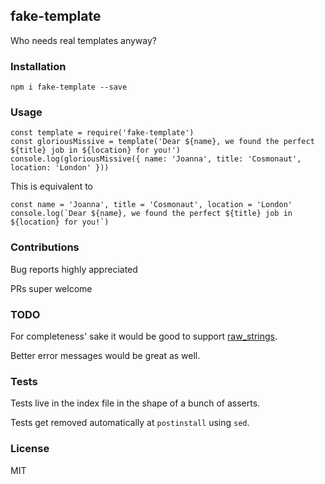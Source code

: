 ## fake-template

Who needs real templates anyway?

### Installation
```
npm i fake-template --save
```

### Usage

```
const template = require('fake-template')
const gloriousMissive = template('Dear ${name}, we found the perfect ${title} job in ${location} for you!')
console.log(gloriousMissive({ name: 'Joanna', title: 'Cosmonaut', location: 'London' }))
```

This is equivalent to

```
const name = 'Joanna', title = 'Cosmonaut', location = 'London'
console.log(`Dear ${name}, we found the perfect ${title} job in ${location} for you!`)
```

### Contributions

Bug reports highly appreciated

PRs super welcome

### TODO
For completeness' sake it would be good to support [raw_strings](https://developer.mozilla.org/en-US/docs/Web/JavaScript/Reference/Template_literals#Raw_strings).

Better error messages would be great as well.

### Tests
Tests live in the index file in the shape of a bunch of asserts.

Tests get removed automatically at `postinstall` using `sed`.


### License
MIT

